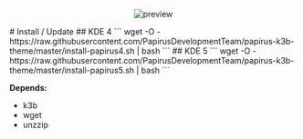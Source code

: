 <p align="center">
  <img src="https://raw.githubusercontent.com/PapirusDevelopmentTeam/papirus-k3b-theme/master/preview.png" alt="preview"/>
</p>
# Install / Update
## KDE 4
```
wget -O - https://raw.githubusercontent.com/PapirusDevelopmentTeam/papirus-k3b-theme/master/install-papirus4.sh | bash
```
## KDE 5
```
wget -O - https://raw.githubusercontent.com/PapirusDevelopmentTeam/papirus-k3b-theme/master/install-papirus5.sh | bash
```

**Depends:**
- k3b
- wget
- unzzip

